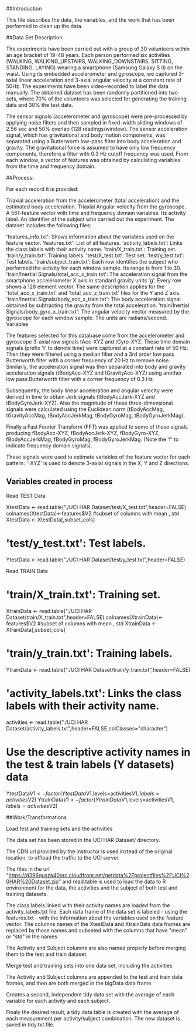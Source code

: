 ##Introduction

This file describes the data, the variables, and the work that has been performed to clean up the data.

##Data Set Description

The experiments have been carried out with a group of 30 volunteers within an age bracket of 19-48 years. Each person performed six activities (WALKING, WALKING_UPSTAIRS, WALKING_DOWNSTAIRS, SITTING, STANDING, LAYING) wearing a smartphone (Samsung Galaxy S II) on the waist. Using its embedded accelerometer and gyroscope, we captured 3-axial linear acceleration and 3-axial angular velocity at a constant rate of 50Hz. The experiments have been video-recorded to label the data manually. The obtained dataset has been randomly partitioned into two sets, where 70% of the volunteers was selected for generating the training data and 30% the test data.

The sensor signals (accelerometer and gyroscope) were pre-processed by applying noise filters and then sampled in fixed-width sliding windows of 2.56 sec and 50% overlap (128 readings/window). The sensor acceleration signal, which has gravitational and body motion components, was separated using a Butterworth low-pass filter into body acceleration and gravity. The gravitational force is assumed to have only low frequency components, therefore a filter with 0.3 Hz cutoff frequency was used. From each window, a vector of features was obtained by calculating variables from the time and frequency domain.

##Process:

For each record it is provided:

Triaxial acceleration from the accelerometer (total acceleration) and the estimated body acceleration.
Triaxial Angular velocity from the gyroscope.
A 561-feature vector with time and frequency domain variables.
Its activity label.
An identifier of the subject who carried out the experiment.
The dataset includes the following files:

'features_info.txt': Shows information about the variables used on the feature vector.
'features.txt': List of all features.
'activity_labels.txt': Links the class labels with their activity name.
'train/X_train.txt': Training set.
'train/y_train.txt': Training labels.
'test/X_test.txt': Test set.
'test/y_test.txt': Test labels.
'train/subject_train.txt': Each row identifies the subject who performed the activity for each window sample. Its range is from 1 to 30.
'train/Inertial Signals/total_acc_x_train.txt': The acceleration signal from the smartphone accelerometer X axis in standard gravity units 'g'. Every row shows a 128 element vector. The same description applies for the 'total_acc_x_train.txt' and 'total_acc_z_train.txt' files for the Y and Z axis.
'train/Inertial Signals/body_acc_x_train.txt': The body acceleration signal obtained by subtracting the gravity from the total acceleration.
'train/Inertial Signals/body_gyro_x_train.txt': The angular velocity vector measured by the gyroscope for each window sample. The units are radians/second.
Variables

The features selected for this database come from the accelerometer and gyroscope 3-axial raw signals tAcc-XYZ and tGyro-XYZ. These time domain signals (prefix 't' to denote time) were captured at a constant rate of 50 Hz. Then they were filtered using a median filter and a 3rd order low pass Butterworth filter with a corner frequency of 20 Hz to remove noise. Similarly, the acceleration signal was then separated into body and gravity acceleration signals (tBodyAcc-XYZ and tGravityAcc-XYZ) using another low pass Butterworth filter with a corner frequency of 0.3 Hz.

Subsequently, the body linear acceleration and angular velocity were derived in time to obtain Jerk signals (tBodyAccJerk-XYZ and tBodyGyroJerk-XYZ). Also the magnitude of these three-dimensional signals were calculated using the Euclidean norm (tBodyAccMag, tGravityAccMag, tBodyAccJerkMag, tBodyGyroMag, tBodyGyroJerkMag).

Finally a Fast Fourier Transform (FFT) was applied to some of these signals producing fBodyAcc-XYZ, fBodyAccJerk-XYZ, fBodyGyro-XYZ, fBodyAccJerkMag, fBodyGyroMag, fBodyGyroJerkMag. (Note the 'f' to indicate frequency domain signals).

These signals were used to estimate variables of the feature vector for each pattern:
'-XYZ' is used to denote 3-axial signals in the X, Y and Z directions.

## Variables created in process

Read TEST Data

XtestData <- read.table("./UCI HAR Dataset/test/X_test.txt",header=FALSE)
colnames(XtestData)<-features$V2
#subset of columns with mean , std
XtestData <- XtestData[,subset_cols]

# 'test/y_test.txt': Test labels.
YtestData <- read.table("./UCI HAR Dataset/test/y_test.txt",header=FALSE)

Read TRAIN Data

# 'train/X_train.txt': Training set.
XtrainData <- read.table("./UCI HAR Dataset/train/X_train.txt",header=FALSE)
colnames(XtrainData)<-features$V2
#subset of columns with mean , std
XtrainData <- XtrainData[,subset_cols]

# 'train/y_train.txt': Training labels.
YtrainData <- read.table("./UCI HAR Dataset/train/y_train.txt",header=FALSE)

# 'activity_labels.txt': Links the class labels with their activity name.
activities <- read.table("./UCI HAR Dataset/activity_labels.txt",header=FALSE,colClasses="character")
# Use the descriptive activity names in the test & train labels (Y datasets) data
YtestData$V1 <- factor(YtestData$V1,levels=activities$V1,labels=activities$V2)
YtrainData$V1 <- factor(YtrainData$V1,levels=activities$V1,labels=activities$V2)

##Work/Transformations

Load test and training sets and the activities

The data set has been stored in the UCI HAR Dataset/ directory.

The CDN url provided by the instructor is used instead of the original location, to offload the traffic to the UCI server.

The files in the url "https://d396qusza40orc.cloudfront.net/getdata%2Fprojectfiles%2FUCI%20HAR%20Dataset.zip"
and read.table is used to load the data to R environment for the data, the activities and the subject of both test and training datasets.


The class labels linked with their activity names are loaded from the activity_labels.txt file. Each data frame of the data set is labeled - using the features.txt - with the information about the variables used on the feature vector. The columns names of the XtestData and XtrainData data frames are replaced by those names and subseted with the columns that have "mean" or "std" in the names

The Activity and Subject columns are also named properly before merging them to the test and train dataset.

Merge test and training sets into one data set, including the activities

The Activity and Subject columns are appended to the test and train data frames, and then are both merged in the bigData data frame.

Creates a second, independent tidy data set with the average of each variable for each activity and each subject.

Finaly the desired result, a tidy data table is created with the average of each measurement per activity/subject combination. The new dataset is saved in tidy.txt file.

